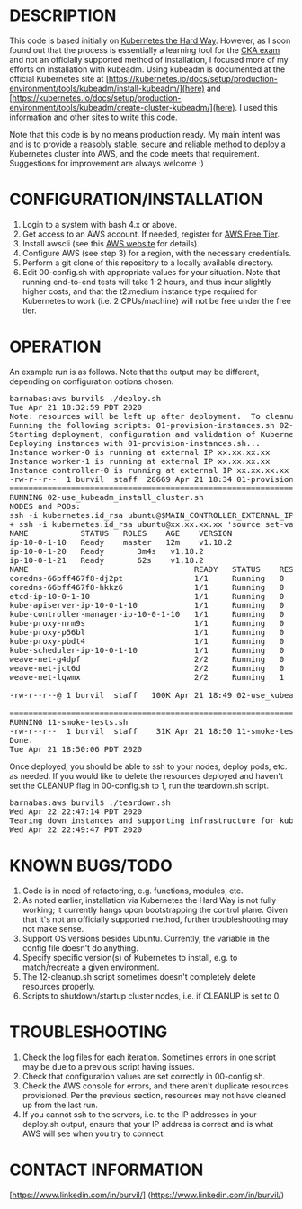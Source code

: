 DESCRIPTION
=======
This code is based initially on [Kubernetes the Hard Way](https://github.com/prabhatsharma/kubernetes-the-hard-way-aws).  However, as I soon found out that the process is essentially a learning tool for the [CKA exam](https://www.cncf.io/certification/cka/) and not an officially supported method of installation, I focused more of my efforts on installation with kubeadm.  Using kubeadm is documented at the official Kubernetes site at [https://kubernetes.io/docs/setup/production-environment/tools/kubeadm/install-kubeadm/](here) and [https://kubernetes.io/docs/setup/production-environment/tools/kubeadm/create-cluster-kubeadm/](here). I used this information and other sites to write this code.  

Note that this code is by no means production ready.  My main intent was and is to provide a reasobly stable, secure and reliable method to deploy a Kubernetes cluster into AWS, and the code meets that requirement.  Suggestions for improvement are always welcome :)
    
CONFIGURATION/INSTALLATION
=======
1. Login to a system with bash 4.x or above.  
2. Get access to an AWS account. If needed, register for [AWS Free Tier](https://aws.amazon.com/free/?all-free-tier.sort-by=item.additionalFields.SortRank&all-free-tier.sort-order=asc).
3. Install awscli (see this [AWS website](ihttps://aws.amazon.com/cli/) for details).
4. Configure AWS (see step 3) for a region, with the necessary credentials.
5. Perform a git clone of this repository to a locally available directory.
6. Edit 00-config.sh with appropriate values for your situation.  Note that running end-to-end tests will take 1-2 hours, and thus incur slightly higher costs, and that the t2.medium instance type required for Kubernetes to work (i.e. 2 CPUs/machine) will not be free under the free tier.

OPERATION
=======
An example run is as follows. Note that the output may be different, depending on configuration options chosen.

<pre>
barnabas:aws burvil$ ./deploy.sh
Tue Apr 21 18:32:59 PDT 2020
Note: resources will be left up after deployment.  To cleanup, run teardown.sh.
Running the following scripts: 01-provision-instances.sh 02-use_kubeadm_install_cluster.sh  11-smoke-tests.sh
Starting deployment, configuration and validation of Kubernetes cluster.
Deploying instances with 01-provision-instances.sh...
Instance worker-0 is running at external IP xx.xx.xx.xx 
Instance worker-1 is running at external IP xx.xx.xx.xx 
Instance controller-0 is running at external IP xx.xx.xx.xx 
-rw-r--r--  1 burvil  staff  28669 Apr 21 18:34 01-provision-instances.sh.log
================================================================
RUNNING 02-use_kubeadm_install_cluster.sh
NODES and PODs:
ssh -i kubernetes.id_rsa ubuntu@$MAIN_CONTROLLER_EXTERNAL_IP "source set-var.sh; kubectl get nodes; kubectl get pods -n kube-system"
+ ssh -i kubernetes.id_rsa ubuntu@xx.xx.xx.xx 'source set-var.sh; kubectl get nodes; kubectl get pods -n kube-system'
NAME           STATUS   ROLES    AGE    VERSION
ip-10-0-1-10   Ready    master   12m    v1.18.2
ip-10-0-1-20   Ready    <none>   3m4s   v1.18.2
ip-10-0-1-21   Ready    <none>   62s    v1.18.2
NAME                                   READY   STATUS    RESTARTS   AGE
coredns-66bff467f8-dj2pt               1/1     Running   0          12m
coredns-66bff467f8-hkkz6               1/1     Running   0          12m
etcd-ip-10-0-1-10                      1/1     Running   0          12m
kube-apiserver-ip-10-0-1-10            1/1     Running   0          12m
kube-controller-manager-ip-10-0-1-10   1/1     Running   0          12m
kube-proxy-nrm9s                       1/1     Running   0          12m
kube-proxy-p56bl                       1/1     Running   0          3m4s
kube-proxy-pbdt4                       1/1     Running   0          62s
kube-scheduler-ip-10-0-1-10            1/1     Running   0          12m
weave-net-g4dpf                        2/2     Running   0          62s
weave-net-jct6d                        2/2     Running   0          7m50s
weave-net-lqwmx                        2/2     Running   1          3m4s

-rw-r--r--@ 1 burvil  staff   100K Apr 21 18:49 02-use_kubeadm_install_cluster.sh.log

================================================================
RUNNING 11-smoke-tests.sh
-rw-r--r--  1 burvil  staff    31K Apr 21 18:50 11-smoke-tests.sh.log
Done.
Tue Apr 21 18:50:06 PDT 2020
</pre>

Once deployed, you should be able to ssh to your nodes, deploy pods, etc. as needed.  If you would like to delete the resources deployed and haven't set the CLEANUP flag in 00-config.sh to 1, run the teardown.sh script.

<pre>
barnabas:aws burvil$ ./teardown.sh
Wed Apr 22 22:47:14 PDT 2020
Tearing down instances and supporting infrastructure for kubernetes ...
Wed Apr 22 22:49:47 PDT 2020
</pre>


KNOWN BUGS/TODO
=======
1. Code is in need of refactoring, e.g. functions, modules, etc.
2. As noted earlier, installation via Kubernetes the Hard Way is not fully working; it currently hangs upon bootstrapping the control plane.  Given that it's not an officially supported method, further troubleshooting may not make sense. 
3. Support OS versions besides Ubuntu. Currently, the variable in the config file doesn't do anything. 
4. Specify specific version(s) of Kubernetes to install, e.g. to match/recreate a given environment.
5. The 12-cleanup.sh script sometimes doesn't completely delete resources properly.
6. Scripts to shutdown/startup cluster nodes, i.e. if CLEANUP is set to 0. 

TROUBLESHOOTING
=======
1. Check the log files for each iteration.  Sometimes errors in one script may be due to a previous script having issues.
2. Check that configuration values are set correctly in 00-config.sh.
3. Check the AWS console for errors, and there aren't duplicate resources provisioned.  Per the previous section, resources may not have cleaned up from the last run. 
4. If you cannot ssh to the servers, i.e. to the IP addresses in your deploy.sh output, ensure that your IP address is correct and is what AWS will see when you try to connect. 

CONTACT INFORMATION
=======
[https://www.linkedin.com/in/burvil/] (https://www.linkedin.com/in/burvil/)
